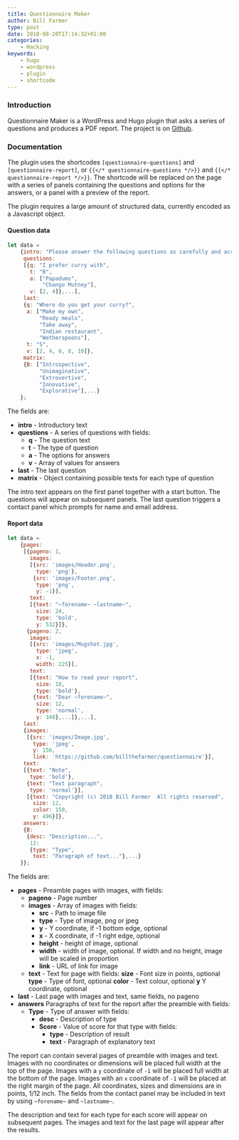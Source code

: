 ```yaml
---
title: Questionnaire Maker
author: Bill Farmer
type: post
date: 2018-08-20T17:14:32+01:00
categories:
    - Hacking
keywords:
    - hugo
    - wordpress
    - plugin
    - shortcode
---
```


### Introduction

Questionnaire Maker is a WordPress and Hugo plugin that asks a series
of questions and produces a PDF report. The project is on [Github][1].

### Documentation

The plugin uses the shortcodes `[questionnaire-questions]` and
`[questionnaire-report]`, or `{{</* questionnaire-questions */>}}` and
`{{</* questionnaire-report */>}}`. The shortcode will be replaced on the
page with a series of panels containing the questions and options for
the answers, or a panel with a preview of the report.

The plugin requires a large amount of structured data, currently
encoded as a Javascript object.

#### Question data
```javascript
let data =
    {intro: "Please answer the following questions as carefully and accurately as you can",
     questions:
     [{q: "I prefer curry with",
       t: "B",
       a: ["Papadums",
           "Chango Mutney"],
       v: [2, 4]},...],
     last:
     {q: "Where do you get your curry?",
      a: ["Make my own",
          "Ready meals",
          "Take away",
          "Indian restaurant",
          "Wetherspoons"],
      t: "S",
      v: [2, 4, 6, 8, 10]},
     matrix:
     {B: ["Introspective",
          "Unimaginative",
          "Extrovertive",
          "Innovative",
          "Explorative"],...}
    };
```

The fields are:
 * **intro** - Introductory text
 * **questions** - A series of questions with fields:
   * **q** - The question text
   * **t** - The type of question
   * **a** - The options for answers
   * **v** - Array of values for answers
 * **last** - The last question
 * **matrix** - Object containing possible texts for each type of question

The intro text appears on the first panel together with a start
button. The questions will appear on subsequent panels. The last
question triggers a contact panel which prompts for name and email
address.

#### Report data
```javascript
let data =
    {pages:
     [{pageno: 1,
       images:
       [{src: 'images/Header.png',
         type: 'png'},
        {src: 'images/Footer.png',
         type: 'png',
         y: -1}],
       text:
       [{text: "~forename~ ~lastname~",
         size: 24,
         type: 'bold',
         y: 532}]},
      {pageno: 2,
       images:
       [{src: 'images/Mugshot.jpg',
         type: 'jpeg',
         x: -1,
         width: 225}],
       text:
       [{text: "How to read your report",
         size: 18,
         type: 'bold'},
        {text: "Dear ~forename~",
         size: 12,
         type: 'normal',
         y: 340},...]},...],
     last:
     {images:
      [{src: 'images/Image.jpg',
        type: 'jpeg',
        y: 156,
        link: 'https://github.com/billthefarmer/questionnaire'}],
     text:
     [{text: "Note",
       type: 'bold'},
      {text: "Text paragraph",
       type: 'normal'}],
      [{text: "Copyright (c) 2018 Bill Farmer  All rights reserved",
        size: 12,
        color: 150,
        y: 496}]},
     answers:
     {B:
      {desc: "Description...",
       12:
       {type: "Type",
        text: "Paragraph of text..."},...}
    }};
```

The fields are:
 * **pages** - Preamble pages with images, with fields:
   * **pageno** - Page number
   * **images** - Array of images with fields:
     * **src** - Path to image file
     * **type** - Type of image, png or jpeg
     * **y** - Y coordinate, if -1 bottom edge, optional
     * **x** - X coordinate, if -1 right edge, optional
     * **height** - height of image, optional
     * **width** - width of image, optional. If width and no height,
       image will be scaled in proportion
     * **link** - URL of link for image
   * **text** - Text for page with fields:
      **size** - Font size in points, optional
      **type** - Type of font, optional
      **color** - Text colour, optional
      **y** Y coordinate, optional
 * **last** - Last page with images and text, same fields, no pageno
 * **answers** Paragraphs of text for the report after the preamble
   with fields:
   * **Type** - Type of answer with fields:
     * **desc** - Description of type
     * **Score** - Value of score for that type with fields:
       * **type** - Description of result
       * **text** - Paragraph of explanatory text
 
The report can contain several pages of preamble with images and
text. Images with no coordinates or dimensions will be placed full
width at the top of the page. Images with a `y` coordinate of `-1`
will be placed full width at the bottom of the page. Images with an
`x` coordinate of `-1` will be placed at the right margin of the
page. All coordinates, sizes and dimensions are in points, 1/12
inch. The fields from the contact panel may be included in text by
using `~forename~` and `~lastname~`.

The description and text for each type for each score will appear on
subsequent pages. The images and text for the last page will appear
after the results.

 [1]: https://github.com/billthefarmer/questionnaire
